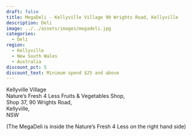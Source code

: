 ```yaml
---
draft: false
title: MegaDeli - Kellyville Village 90 Wrights Road, Kellyville
description: Deli
image: ../../assets/images/megadeli.jpg
categories:
  - Deli
region:
  - Kellyville
  - New South Wales
  - Australia
discount_pct: 5
discount_text: Minimum spend $25 and above
---
```

Kellyville Village\
Nature’s Fresh 4 Less Fruits & Vegetables Shop,\
Shop 37, 90 Wrights Road,\
Kellyville,\
NSW

(The MegaDeli is inside the Nature’s Fresh 4 Less on the right hand side)
